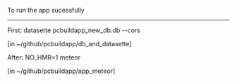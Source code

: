 To run the app sucessfully

____________________________________________


First: datasette pcbuildapp_new_db.db --cors 

[in ~/github/pcbuildapp/db_and_datasette]

After: NO_HMR=1 meteor

[in ~/github/pcbuildapp/app_meteor]
